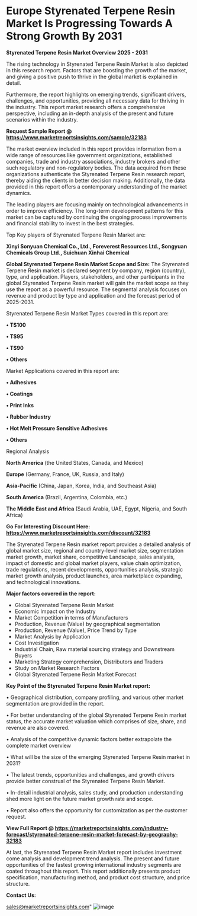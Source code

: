 # Europe Styrenated Terpene Resin Market Is Progressing Towards A Strong Growth By 2031

<Strong> Styrenated Terpene Resin Market Overview 2025 - 2031</strong>

The rising technology in Styrenated Terpene Resin Market is also depicted in this research report. Factors that are boosting the growth of the market, and giving a positive push to thrive in the global market is explained in detail.

Furthermore, the report highlights on emerging trends, significant drivers, challenges, and opportunities, providing all necessary data for thriving in the industry. This report market research offers a comprehensive perspective, including an in-depth analysis of the present and future scenarios within the industry.

<strong>Request Sample Report @ <a href=https://www.marketreportsinsights.com/sample/32183>https://www.marketreportsinsights.com/sample/32183</a></strong>

The market overview included in this report provides information from a wide range of resources like government organizations, established companies, trade and industry associations, industry brokers and other such regulatory and non-regulatory bodies. The data acquired from these organizations authenticate the Styrenated Terpene Resin research report, thereby aiding the clients in better decision making. Additionally, the data provided in this report offers a contemporary understanding of the market dynamics.

The leading players are focusing mainly on technological advancements in order to improve efficiency. The long-term development patterns for this market can be captured by continuing the ongoing process improvements and financial stability to invest in the best strategies.

Top Key players of Styrenated Terpene Resin Market are:

<strong>Xinyi Sonyuan Chemical Co., Ltd., Foreverest Resources Ltd., Songyuan Chemicals Group Ltd., Suichuan Xinhai Chemical</strong>

<strong><b>Global Styrenated Terpene Resin Market Scope and Size:</b></strong>
The Styrenated Terpene Resin market is declared segment by company, region (country), type, and application. Players, stakeholders, and other participants in the global Styrenated Terpene Resin market will gain the market scope as they use the report as a powerful resource. The segmental analysis focuses on revenue and product by type and application and the forecast period of 2025-2031.

Styrenated Terpene Resin Market Types covered in this report are:

<strong>• TS100

• TS95

• TS90

• Others</strong>

Market Applications covered in this report are:

<strong>• Adhesives

• Coatings

• Print Inks

• Rubber Industry

• Hot Melt Pressure Sensitive Adhesives

• Others</strong> 

Regional Analysis

<strong>North America</strong> (the United States, Canada, and Mexico)

<strong>Europe</strong> (Germany, France, UK, Russia, and Italy)

<strong>Asia-Pacific</strong> (China, Japan, Korea, India, and Southeast Asia)

<strong>South America</strong> (Brazil, Argentina, Colombia, etc.)

<strong>The Middle East and Africa</strong> (Saudi Arabia, UAE, Egypt, Nigeria, and South Africa)

<strong>Go For Interesting Discount Here: <a href=https://www.marketreportsinsights.com/discount/32183>https://www.marketreportsinsights.com/discount/32183</a></strong>

The Styrenated Terpene Resin market report provides a detailed analysis of global market size, regional and country-level market size, segmentation market growth, market share, competitive Landscape, sales analysis, impact of domestic and global market players, value chain optimization, trade regulations, recent developments, opportunities analysis, strategic market growth analysis, product launches, area marketplace expanding, and technological innovations.

<strong><b>Major factors covered in the report:</b></strong>
<ul>
  <li>Global Styrenated Terpene Resin Market </li>
  <li>Economic Impact on the Industry</li>
  <li>Market Competition in terms of Manufacturers</li>
  <li>Production, Revenue (Value) by geographical segmentation</li>
  <li>Production, Revenue (Value), Price Trend by Type</li>
  <li>Market Analysis by Application</li>
  <li>Cost Investigation</li>
  <li>Industrial Chain, Raw material sourcing strategy and Downstream Buyers</li>
  <li>Marketing Strategy comprehension, Distributors and Traders</li>
  <li>Study on Market Research Factors</li>
  <li>Global Styrenated Terpene Resin Market Forecast</li>
</ul>

<strong><b>Key Point of the Styrenated Terpene Resin Market report:</b></strong>

• Geographical distribution, company profiling, and various other market segmentation are provided in the report.

• For better understanding of the global Styrenated Terpene Resin market status, the accurate market valuation which comprises of size, share, and revenue are also covered.

• Analysis of the competitive dynamic factors better extrapolate the complete market overview

• What will be the size of the emerging Styrenated Terpene Resin market in 2031?

• The latest trends, opportunities and challenges, and growth drivers provide better construal of the Styrenated Terpene Resin Market.

• In-detail industrial analysis, sales study, and production understanding shed more light on the future market growth rate and scope.

• Report also offers the opportunity for customization as per the customer request.

<strong><b>View Full Report @ <a href=https://marketreportsinsights.com/industry-forecast/styrenated-terpene-resin-market-forecast-by-geography-32183>https://marketreportsinsights.com/industry-forecast/styrenated-terpene-resin-market-forecast-by-geography-32183</a></b></strong>


At last, the Styrenated Terpene Resin Market report includes investment come analysis and development trend analysis. The present and future opportunities of the fastest growing international industry segments are coated throughout this report. This report additionally presents product specification, manufacturing method, and product cost structure, and price structure.

<strong>Contact Us:</strong>

sales@marketreportsinsights.com"
![image](https://github.com/user-attachments/assets/34f34ab3-6237-4458-919d-d56b8a4db1d2)
